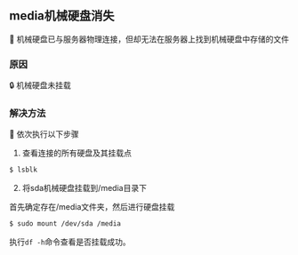 ## media机械硬盘消失

:mag_right: 机械硬盘已与服务器物理连接，但却无法在服务器上找到机械硬盘中存储的文件



### 原因

:lock: 机械硬盘未挂载



### 解决方法

:key: 依次执行以下步骤

1.   查看连接的所有硬盘及其挂载点

```bash
$ lsblk
```

2. 将sda机械硬盘挂载到/media目录下

首先确定存在/media文件夹，然后进行硬盘挂载

```bash
$ sudo mount /dev/sda /media
```

执行`df -h`命令查看是否挂载成功。